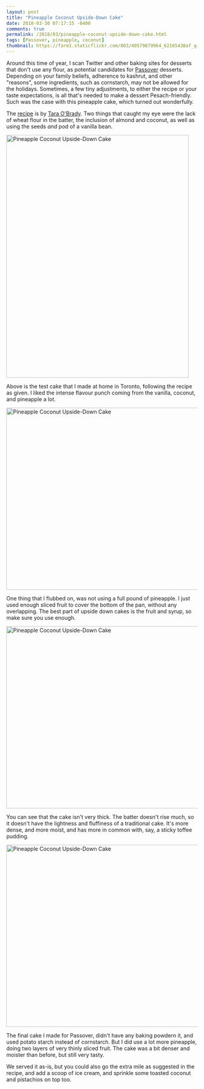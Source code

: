 ```yaml
---
layout: post
title: "Pineapple Coconut Upside-Down Cake"
date: 2018-03-30 07:17:15 -0400
comments: true
permalink: /2018/03/pineapple-coconut-upside-down-cake.html
tags: [Passover, pineapple, coconut]
thumbnail: https://farm1.staticflickr.com/803/40579879964_62165438af_q.jpg
---
```


Around this time of year, I scan Twitter and other baking sites for desserts
that don't use any flour, as potential candidates for [Passover](/tag/passover/)
desserts. Depending on your family beliefs, adherence to kashrut, and other 
"reasons", some ingredients, such as cornstarch, may not be allowed for
the holidays. Sometimes, a few tiny adjustments, to either the recipe or your 
taste expectations, is all that's needed to make a dessert Pesach-friendly. 
Such was the case with this pineapple cake, which turned out wonderfully.

The [recipe](https://www.theglobeandmail.com/life/food-and-wine/recipes/recipe-pineapple-coconut-upside-down-cake/article38232377/) is by [Tara O'Brady](http://sevenspoons.net/about-seven-spoons/). Two 
things that caught my eye were the lack of wheat flour in the batter, the inclusion 
of almond and coconut, as well as using the seeds _and_ pod of a vanilla bean.

<a data-flickr-embed="true"  href="https://www.flickr.com/photos/gnuf/40579879964/in/album-72157625718227951/" title="Pineapple Coconut Upside-Down Cake"><img src="https://farm1.staticflickr.com/803/40579879964_62165438af_z.jpg" width="480" height="640" alt="Pineapple Coconut Upside-Down Cake"></a><script async src="//embedr.flickr.com/assets/client-code.js" charset="utf-8"></script>

Above is the test cake that I made at home in Toronto, following the recipe as 
given. I liked the intense flavour punch coming from the vanilla, coconut, and
pineapple a lot. 

<a data-flickr-embed="true"  href="https://www.flickr.com/photos/gnuf/26421468597/in/dateposted/" title="Pineapple Coconut Upside-Down Cake"><img src="https://farm1.staticflickr.com/795/26421468597_4ec348570b_z.jpg" width="640" height="480" alt="Pineapple Coconut Upside-Down Cake"></a><script async src="//embedr.flickr.com/assets/client-code.js" charset="utf-8"></script>

One thing that I flubbed on, was not using a full pound of pineapple. I just used
enough sliced fruit to cover the bottom of the pan, without any overlapping. The
best part of upside down cakes is the fruit and syrup, so make sure you use enough.

<a data-flickr-embed="true"  href="https://www.flickr.com/photos/gnuf/26421473927/in/album-72157625718227951/" title="Pineapple Coconut Upside-Down Cake"><img src="https://farm1.staticflickr.com/864/26421473927_7050c7cac3_z.jpg" width="640" height="480" alt="Pineapple Coconut Upside-Down Cake"></a><script async src="//embedr.flickr.com/assets/client-code.js" charset="utf-8"></script>

You can see that the cake isn't very thick. The batter doesn't rise much, so it doesn't
have the lightness and fluffiness of a traditional cake. It's more dense, and more moist,
and has more in common with, say, a sticky toffee pudding.

<a data-flickr-embed="true"  href="https://www.flickr.com/photos/gnuf/26421456397/in/dateposted/" title="Pineapple Coconut Upside-Down Cake"><img src="https://farm1.staticflickr.com/791/26421456397_b7f47f54c5_z.jpg" width="640" height="480" alt="Pineapple Coconut Upside-Down Cake"></a><script async src="//embedr.flickr.com/assets/client-code.js" charset="utf-8"></script>

The final cake I made for Passover, didn't have any baking powdern it, and used potato starch 
instead of cornstarch. But I did use a lot more pineapple, doing two layers of very thinly 
sliced fruit. The cake was a bit denser and moister than before, but still very tasty.

We served it as-is, but you could also go the extra mile as suggested in the recipe, and
add a scoop of ice cream, and sprinkle some toasted coconut and pistachios on top too.
